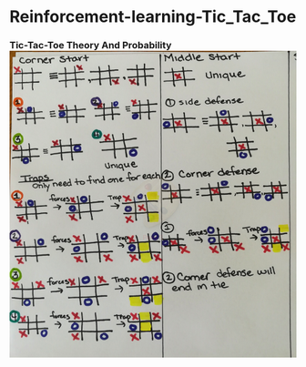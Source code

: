 # Reinforcement-learning-Tic_Tac_Toe

<p align="center">
  <h3>Tic-Tac-Toe Theory And Probability </>
  <img src="tic-tac-toe.png" )
</p>
